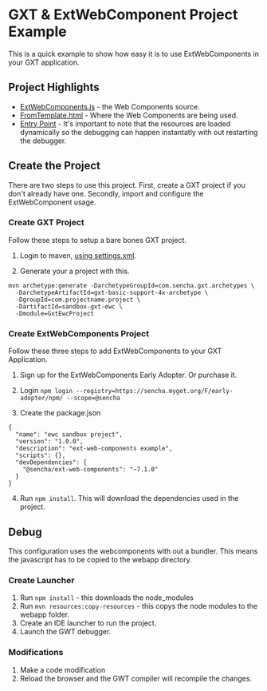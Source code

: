 # GXT & ExtWebComponent Project Example
This is a quick example to show how easy it is to use ExtWebComponents in your GXT application. 

## Project Highlights

- [ExtWebComponents.js](sandbox-gxt-ewc/src/main/java/com/projectname/project/client/ExtWebComponents.js) - the Web Components source. 
- [FromTemplate.html](https://github.com/sencha/sandbox-ewc-public/blob/master/sandbox-gxt-ewc/src/main/java/com/projectname/project/client/myview/FormTemplate.html#L63) - Where the Web Components are being used. 
- [Entry Point](https://github.com/sencha/sandbox-ewc-public/blob/master/sandbox-gxt-ewc/src/main/java/com/projectname/project/client/GxtEwcProjectEntryPoint.java#L35) - It's important to note that the resources are loaded dynamically so the debugging can happen instantatly with out restarting the debugger. 

## Create the Project
There are two steps to use this project.
First, create a GXT project if you don't already have one. 
Secondly, import and configure the ExtWebComponent usage. 

### Create GXT Project
Follow these steps to setup a bare bones GXT project. 

1. Login to maven, [using settings.xml](https://docs.sencha.com/gxt/4.x/guides/getting_started/maven/Maven.html).

2. Generate your a project with this. 
```
mvn archetype:generate -DarchetypeGroupId=com.sencha.gxt.archetypes \
  -DarchetypeArtifactId=gxt-basic-support-4x-archetype \
  -DgroupId=com.projectname.project \
  -DartifactId=sandbox-gxt-ewc \
  -Dmodule=GxtEwcProject
```

### Create ExtWebComponents Project
Follow these three steps to add ExtWebComponents to your GXT Application.

1. Sign up for the ExtWebComponents Early Adopter. Or purchase it.


2. Login
`npm login --registry=https://sencha.myget.org/F/early-adopter/npm/ --scope=@sencha`

3. Create the package.json

```
{
  "name": "ewc sandbox project",
  "version": "1.0.0",
  "description": "ext-web-components example",
  "scripts": {},
  "devDependencies": {
    "@sencha/ext-web-components": "~7.1.0"
  }
}
```

4. Run `npm install`. This will download the dependencies used in the project. 


## Debug
This configuration uses the webcomponents with out a bundler. 
This means the javascript has to be copied to the webapp directory. 

### Create Launcher
1. Run `npm install` - this downloads the node_modules
2. Run `mvn resources:copy-resources` - this copys the node modules to the webapp folder. 
3. Create an IDE launcher to run the project.
4. Launch the GWT debugger. 

### Modifications
1. Make a code modification
2. Reload the browser and the GWT compiler will recompile the changes. 
